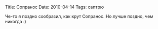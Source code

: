 Title: Сопранос
Date: 2010-04-14
Tags: саптрю

<div class="text"><p>Че-то я поздно сообразил, как крут Сопранос. Но лучше поздно, чем никогда :)</p></div>